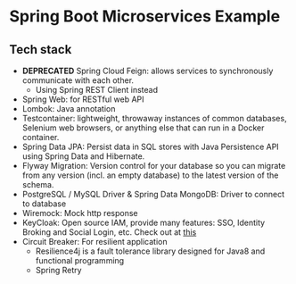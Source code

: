 # Spring Boot Microservices Example

## Tech stack
- **DEPRECATED** Spring Cloud Feign: allows services to synchronously communicate with each other.
  - Using Spring REST Client instead
- Spring Web: for RESTful web API
- Lombok: Java annotation
- Testcontainer: lightweight, throwaway instances of common databases, Selenium web browsers, or anything else that can run in a Docker container.
- Spring Data JPA: Persist data in SQL stores with Java Persistence API using Spring Data and Hibernate.
- Flyway Migration: Version control for your database so you can migrate from any version (incl. an empty database) to the latest version of the schema.
- PostgreSQL / MySQL Driver & Spring Data MongoDB: Driver to connect to database
- Wiremock: Mock http response
- KeyCloak: Open source IAM, provide many features: SSO, Identity Broking and Social Login, etc. Check out at [this](https://www.keycloak.org/)
- Circuit Breaker: For resilient application
  - Resilience4j is a fault tolerance library designed for Java8 and functional programming
  - Spring Retry
